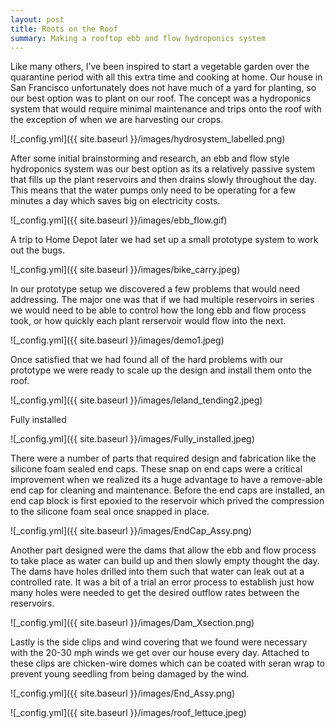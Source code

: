 ```yaml
---
layout: post
title: Roots on the Roof
summary: Making a rooftop ebb and flow hydroponics system
---
```


Like many others, I’ve been inspired to start a vegetable garden over the quarantine period with all this extra time and cooking at home. Our house in San Francisco unfortunately does not have much of a yard for planting, so our best option was to plant on our roof. The concept was a hydroponics system that would require minimal maintenance and trips onto the roof with the exception of when we are harvesting our crops. 

![_config.yml]({{ site.baseurl }}/images/hydrosystem_labelled.png)

After some initial brainstorming and research, an ebb and flow style hydroponics system was our best option as its a relatively passive system that fills up the plant reservoirs and then drains slowly throughout the day. This means that the water pumps only need to be operating for a few minutes a day which saves big on electricity costs.

![_config.yml]({{ site.baseurl }}/images/ebb_flow.gif)

 A trip to Home Depot later we had set up a small prototype system to work out the bugs. 

![_config.yml]({{ site.baseurl }}/images/bike_carry.jpeg)

In our prototype setup we discovered a few problems that would need addressing. The major one was that if we had multiple reservoirs in series we would need to be able to control how the long ebb and flow process took, or how quickly each plant rerservoir would flow into the next. 

![_config.yml]({{ site.baseurl }}/images/demo1.jpeg)

Once satisfied that we had found all of the hard problems with our prototype we were ready to scale up the design and install them onto the roof. 

![_config.yml]({{ site.baseurl }}/images/leland_tending2.jpeg)

Fully installed

![_config.yml]({{ site.baseurl }}/images/Fully_installed.jpeg)

There were a number of parts that required design and fabrication like the silicone foam sealed end caps. These snap on end caps were a critical improvement when we realized its a huge advantage to have a remove-able end cap for cleaning and maintenance. Before the end caps are installed, an end cap block is first epoxied to the reservoir which prived the compression to the silicone foam seal once snapped in place.

![_config.yml]({{ site.baseurl }}/images/EndCap_Assy.png)

Another part designed were the dams that allow the ebb and flow process to take place as water can build up and then slowly empty thought the day. The dams have holes drilled into them such that water can leak out at a controlled rate. It was a bit of a trial an error process to establish just how many holes were needed to get the desired outflow rates between the reservoirs.

![_config.yml]({{ site.baseurl }}/images/Dam_Xsection.png)

Lastly is the side clips and wind covering that we found were necessary with the 20-30 mph winds we get over our house every day. Attached to these clips are chicken-wire domes which can be coated with seran wrap to prevent young seedling from being damaged by the wind. 

![_config.yml]({{ site.baseurl }}/images/End_Assy.png)

<!-- Import the component -->
<script type="module" src="https://unpkg.com/@google/model-viewer/dist/model-viewer.js"></script>
<script nomodule src="https://unpkg.com/@google/model-viewer/dist/model-viewer-legacy.js"></script>

<!-- Use it like any other HTML element -->
<model-viewer src="/images/1up_hydro_assym.glb" style="width:500px; height:500px;" auto-rotate camera-controls camera-orbit="180deg 30deg 105%"></model-viewer>

![_config.yml]({{ site.baseurl }}/images/roof_lettuce.jpeg)
